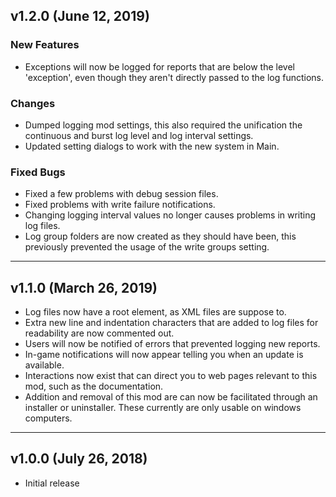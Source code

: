## v1.2.0 (June 12, 2019)
### New Features
- Exceptions will now be logged for reports that are below the level 'exception', even though they aren't directly passed to the log functions.

### Changes
- Dumped logging mod settings, this also required the unification the continuous and burst log level and log interval settings.
- Updated setting dialogs to work with the new system in Main.

### Fixed Bugs
- Fixed a few problems with debug session files.
- Fixed problems with write failure notifications.
- Changing logging interval values no longer causes problems in writing log files.
- Log group folders are now created as they should have been, this previously prevented the usage of the write groups setting.

______________________________

## v1.1.0 (March 26, 2019)
 
- Log files now have a root element, as XML files are suppose to.
- Extra new line and indentation characters that are added to log files for readability are now commented out.
- Users will now be notified of errors that prevented logging new reports.
- In-game notifications will now appear telling you when an update is available.
- Interactions now exist that can direct you to web pages relevant to this mod, such as the documentation.
- Addition and removal of this mod are can now be facilitated through an installer or uninstaller. These currently are only usable on windows computers.

______________________________
 
## v1.0.0 (July 26, 2018)
 - Initial release